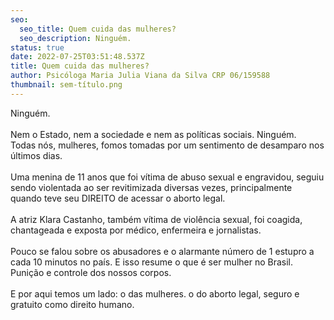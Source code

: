 ```yaml
---
seo:
  seo_title: Quem cuida das mulheres?
  seo_description: Ninguém.
status: true
date: 2022-07-25T03:51:48.537Z
title: Quem cuida das mulheres?
author: Psicóloga Maria Julia Viana da Silva CRP 06/159588
thumbnail: sem-título.png
---
```

<!--StartFragment-->

Ninguém.\
\
Nem o Estado, nem a sociedade e nem as políticas sociais. Ninguém.\
Todas nós, mulheres, fomos tomadas por um sentimento de desamparo nos últimos dias.\
\
Uma menina de 11 anos que foi vítima de abuso sexual e engravidou, seguiu sendo violentada ao ser revitimizada diversas vezes, principalmente quando teve seu DIREITO de acessar o aborto legal.\
\
A atriz Klara Castanho, também vítima de violência sexual, foi coagida, chantageada e exposta por médico, enfermeira e jornalistas.\
\
Pouco se falou sobre os abusadores e o alarmante número de 1 estupro a cada 10 minutos no país. E isso resume o que é ser mulher no Brasil. Punição e controle dos nossos corpos.\
\
E por aqui temos um lado: o das mulheres. o do aborto legal, seguro e gratuito como direito humano.

<!--EndFragment-->